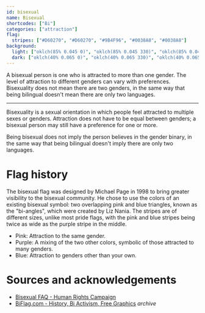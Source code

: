```yaml
---
id: bisexual
name: Bisexual
shortcodes: ["Bi"]
categories: ["attraction"]
flag:
  stripes: ["#D60270", "#D60270", "#9B4F96", "#0038A8", "#0038A8"]
background:
  light: ["oklch(85% 0.045 0)", "oklch(85% 0.045 330)", "oklch(85% 0.045 262)"]
  dark: ["oklch(40% 0.065 0)", "oklch(40% 0.065 330)", "oklch(40% 0.065 262)"]
---
```


A bisexual person is one who is attracted to more than one gender. The level of
attraction to different genders can vary with preferences. Bisexuality does not
mean there are two genders, in the same way that being bilingual doesn't mean
there are only two languages.

---

Bisexuality is a sexual orientation in which people feel attracted to multiple
sexes or genders. Attraction does not have to be equal between genders; a
bisexual person may still have a preference for one or more.

Being bisexual does not imply the person believes in the gender binary, in the
same way that being bilingual doesn't imply there are only two languages.

# Flag history

The bisexual flag was designed by Michael Page in 1998 to bring greater
visibility to the bisexual community. He chose to use the colors of an existing
bisexual symbol: two overlapping pink and blue triangles, known as the
"bi-angles", which were created by Liz Nania. The stripes are of different
sizes, unlike most pride flags, with the pink and blue stripes being twice as
wide as the purple stripe in the middle.

- Pink: Attraction to the same gender.
- Purple: A mixing of the two other colors, symbolic of those attracted to many
  genders.
- Blue: Attraction to genders other than your own.

# Sources and acknowledgements

- [Bisexual FAQ - Human Rights Campaign](https://www.hrc.org/resources/bisexual-faq)
- [BiFlag.com - History, Bi Activism, Free Graphics](https://web.archive.org/web/20120204070907/http://www.biflag.com/Activism.asp)
  _archive_
